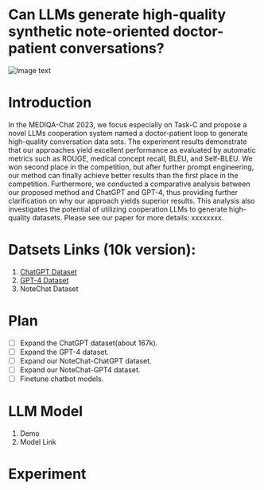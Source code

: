 # Can LLMs generate high-quality synthetic note-oriented doctor-patient conversations?

![Image text](https://github.com/believewhat/MEDIQA-Chat-2023-UMASS_BioNLP/blob/main/figure/sample.png)

# Introduction
In the MEDIQA-Chat 2023, we focus especially on Task-C and propose a novel LLMs cooperation system named a doctor-patient loop to generate high-quality conversation data sets. The experiment results demonstrate that our approaches yield excellent performance as evaluated by automatic metrics such as ROUGE, medical concept recall, BLEU, and Self-BLEU. We won second place in the competition, but after further prompt engineering, our method can finally achieve better results than the first place in the competition. Furthermore, we conducted a comparative analysis between our proposed method and ChatGPT and GPT-4, thus providing further clarification on why our approach yields superior results. This analysis also investigates the potential of utilizing cooperation LLMs to generate high-quality datasets. Please see our paper for more details: xxxxxxxx.

# Datsets Links (10k version):
1. [ChatGPT Dataset](https://drive.google.com/file/d/1wwXYF9ictgZQ0DyxRsbkP5M6tXHxExsC/view?usp=sharing)
2. [GPT-4 Dataset](https://drive.google.com/file/d/17r34QBMq45Ykmc-fkcMEva4zN3hT6Tft/view?usp=sharing)
3. NoteChat Dataset

# Plan
- [ ] Expand the ChatGPT dataset(about 167k).
- [ ] Expand the GPT-4 dataset.
- [ ] Expand our NoteChat-ChatGPT dataset.
- [ ] Expand our NoteChat-GPT4 dataset.
- [ ] Finetune chatbot models.

# LLM Model
1. Demo
2. Model Link

# Experiment

```



